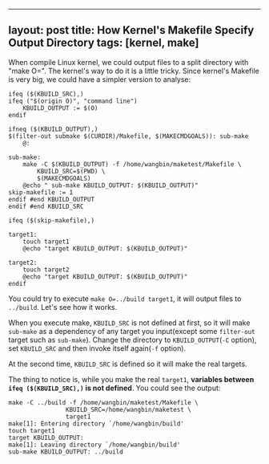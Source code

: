
---
layout: post
title: How Kernel's Makefile Specify Output Directory
tags: [kernel, make]
---

When compile Linux kernel, we could output files to a split directory with "make O=". The kernel's way to do it is a little tricky. Since kernel's Makefile is very big, we could have a simpler version to analyse:

	ifeq ($(KBUILD_SRC),)
	ifeq ("$(origin O)", "command line")
		KBUILD_OUTPUT := $(O)
	endif

	ifneq ($(KBUILD_OUTPUT),)
	$(filter-out submake $(CURDIR)/Makefile, $(MAKECMDGOALS)): sub-make
		@:

	sub-make:
		make -C $(KBUILD_OUTPUT) -f /home/wangbin/maketest/Makefile \
			KBUILD_SRC=$(PWD) \
			$(MAKECMDGOALS)
		@echo " sub-make KBUILD_OUTPUT: $(KBUILD_OUTPUT)"
	skip-makefile := 1
	endif #end KBUILD_OUTPUT
	endif #end KBUILD_SRC

	ifeq ($(skip-makefile),)

	target1:
		touch target1
		@echo "target KBUILD_OUTPUT: $(KBUILD_OUTPUT)"

	target2:
		touch target2
		@echo "target KBUILD_OUTPUT: $(KBUILD_OUTPUT)"
	endif

You could try to execute `make O=../build target1`, it will output files to `../build`. Let's see how it works.

When you execute make, `KBUILD_SRC` is not defined at first, so it will make `sub-make` as a dependency of any target you input(except some `filter-out` target such as `sub-make`). Change the directory to `KBUILD_OUTPUT`(`-C` option), set `KBUILD_SRC` and then invoke itself again(`-f` option).

At the second time, `KBUILD_SRC` is defined so it will make the real targets.

The thing to notice is, while you make the real `target1`, **variables between `ifeq ($(KBUILD_SRC),)` is not defined**. You could see the output:

	make -C ../build -f /home/wangbin/maketest/Makefile \
	                KBUILD_SRC=/home/wangbin/maketest \
	                target1
	make[1]: Entering directory `/home/wangbin/build'
	touch target1
	target KBUILD_OUTPUT: 
	make[1]: Leaving directory `/home/wangbin/build'
	sub-make KBUILD_OUTPUT: ../build


